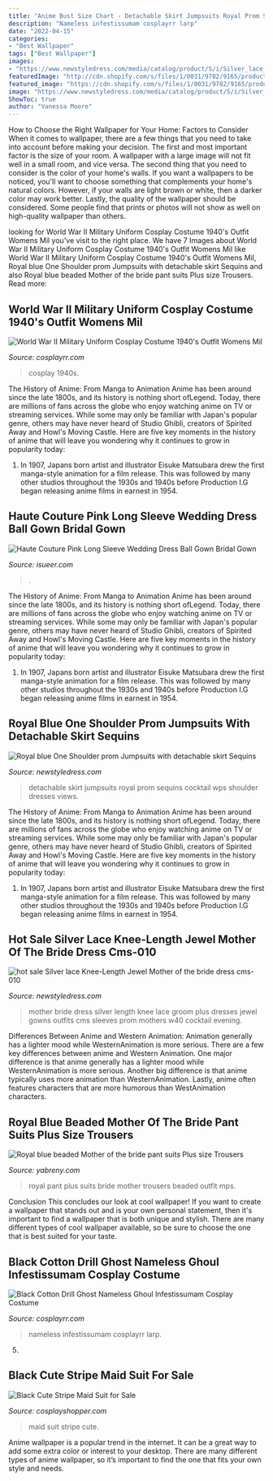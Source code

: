 ```yaml
---
title: "Anime Bust Size Chart - Detachable Skirt Jumpsuits Royal Prom Sequins Cocktail Wps Shoulder Dresses Views"
description: "Nameless infestissumam cosplayrr larp"
date: "2022-04-15"
categories:
- "Best Wallpaper"
tags: ["Best Wallpaper"]
images:
- "https://www.newstyledress.com/media/catalog/product/S/i/Silver_lace_Jewel_Mother_of_the_bride_dress.jpg"
featuredImage: "http://cdn.shopify.com/s/files/1/0031/9782/9165/products/Black_Cotton_Drill_Ghost_Nameless_Ghoul_Infestissumam_Cosplay_Costume_1_1200x1200.jpg?v=1563872739"
featured_image: "https://cdn.shopify.com/s/files/1/0031/9782/9165/products/World_War_II_Military_Uniform_Cosplay_Costume_1940_s_Outfit_Womens_Military_Outfit_1_1200x1200.jpg?v=1563869600"
image: "https://www.newstyledress.com/media/catalog/product/S/i/Silver_lace_Jewel_Mother_of_the_bride_dress.jpg"
ShowToc: true
author: "Vanessa Moore"
---
```



How to Choose the Right Wallpaper for Your Home: Factors to Consider
When it comes to wallpaper, there are a few things that you need to take into account before making your decision. The first and most important factor is the size of your room. A wallpaper with a large image will not fit well in a small room, and vice versa. 
The second thing that you need to consider is the color of your home's walls. If you want a wallpapers to be noticed, you'll want to choose something that complements your home's natural colors. However, if your walls are light brown or white, then a darker color may work better. 
Lastly, the quality of the wallpaper should be considered. Some people find that prints or photos will not show as well on high-quality wallpaper than others.

	

		
looking for World War II Military Uniform Cosplay Costume 1940&#039;s Outfit Womens Mil you've visit to the right place. We have 7 Images about World War II Military Uniform Cosplay Costume 1940&#039;s Outfit Womens Mil like World War II Military Uniform Cosplay Costume 1940&#039;s Outfit Womens Mil, Royal blue One Shoulder prom Jumpsuits with detachable skirt Sequins and also Royal blue beaded Mother of the bride pant suits Plus size Trousers. Read more:
		
    
## World War II Military Uniform Cosplay Costume 1940&#039;s Outfit Womens Mil

<img loading=lazy src="https://cdn.shopify.com/s/files/1/0031/9782/9165/products/World_War_II_Military_Uniform_Cosplay_Costume_1940_s_Outfit_Womens_Military_Outfit_1_1200x1200.jpg?v=1563869600" onerror="this.onerror=null;this.src='https://tse1.mm.bing.net/th?id=OIP.JLKuFlIQ1Rn6eOxjYv2EIQHaJ4&amp;pid=15.1';" alt="World War II Military Uniform Cosplay Costume 1940&#039;s Outfit Womens Mil">

_Source: cosplayrr.com_

>cosplay 1940s. 

	

The History of Anime: From Manga to Animation
Anime has been around since the late 1800s, and its history is nothing short ofLegend. Today, there are millions of fans across the globe who enjoy watching anime on TV or streaming services. While some may only be familiar with Japan's popular genre, others may have never heard of Studio Ghibli, creators of Spirited Away and Howl's Moving Castle. Here are five key moments in the history of anime that will leave you wondering why it continues to grow in popularity today:
1) In 1907, Japans born artist and illustrator Eisuke Matsubara drew the first manga-style animation for a film release. This was followed by many other studios throughout the 1930s and 1940s before Production I.G began releasing anime films in earnest in 1954.

    
## Haute Couture Pink Long Sleeve Wedding Dress Ball Gown Bridal Gown

<img loading=lazy src="https://www.isueer.com/wp-content/uploads/2017/12/haute-couture-wedding-dresses-2015-0495-06.jpg" onerror="this.onerror=null;this.src='https://tse3.mm.bing.net/th?id=OIP.RwdWaI8mK8lVMGocSXCT_AHaJ4&amp;pid=15.1';" alt="Haute Couture Pink Long Sleeve Wedding Dress Ball Gown Bridal Gown">

_Source: isueer.com_

>. 

	

The History of Anime: From Manga to Animation
Anime has been around since the late 1800s, and its history is nothing short ofLegend. Today, there are millions of fans across the globe who enjoy watching anime on TV or streaming services. While some may only be familiar with Japan's popular genre, others may have never heard of Studio Ghibli, creators of Spirited Away and Howl's Moving Castle. Here are five key moments in the history of anime that will leave you wondering why it continues to grow in popularity today:
1) In 1907, Japans born artist and illustrator Eisuke Matsubara drew the first manga-style animation for a film release. This was followed by many other studios throughout the 1930s and 1940s before Production I.G began releasing anime films in earnest in 1954.

    
## Royal Blue One Shoulder Prom Jumpsuits With Detachable Skirt Sequins

<img loading=lazy src="https://www.newstyledress.com/media/catalog/product/s/e/sequins_cocktail_jumpsuits_with_detachable_skirt_royal_blue.jpg" onerror="this.onerror=null;this.src='https://tse2.mm.bing.net/th?id=OIP.tENhWqDm-aCuS8akYT9OrAHaLG&amp;pid=15.1';" alt="Royal blue One Shoulder prom Jumpsuits with detachable skirt Sequins">

_Source: newstyledress.com_

>detachable skirt jumpsuits royal prom sequins cocktail wps shoulder dresses views. 

	

The History of Anime: From Manga to Animation
Anime has been around since the late 1800s, and its history is nothing short ofLegend. Today, there are millions of fans across the globe who enjoy watching anime on TV or streaming services. While some may only be familiar with Japan's popular genre, others may have never heard of Studio Ghibli, creators of Spirited Away and Howl's Moving Castle. Here are five key moments in the history of anime that will leave you wondering why it continues to grow in popularity today:
1) In 1907, Japans born artist and illustrator Eisuke Matsubara drew the first manga-style animation for a film release. This was followed by many other studios throughout the 1930s and 1940s before Production I.G began releasing anime films in earnest in 1954.

    
## Hot Sale Silver Lace Knee-Length Jewel Mother Of The Bride Dress Cms-010

<img loading=lazy src="https://www.newstyledress.com/media/catalog/product/S/i/Silver_lace_Jewel_Mother_of_the_bride_dress.jpg" onerror="this.onerror=null;this.src='https://tse3.mm.bing.net/th?id=OIP.a6Qjcfg89BkM2fJpBmgSrAHaLH&amp;pid=15.1';" alt="hot sale Silver lace Knee-Length Jewel Mother of the bride dress cms-010">

_Source: newstyledress.com_

>mother bride dress silver length knee lace groom plus dresses jewel gowns outfits cms sleeves prom mothers w40 cocktail evening. 

	

Differences Between Anime and Western Animation: Animation generally has a lighter mood while WesternAnimation is more serious.
There are a few key differences between anime and Western Animation. One major difference is that anime generally has a lighter mood while WesternAnimation is more serious. Another big difference is that anime typically uses more animation than WesternAnimation. Lastly, anime often features characters that are more humorous than WestAnimation characters.

    
## Royal Blue Beaded Mother Of The Bride Pant Suits Plus Size Trousers

<img loading=lazy src="https://www.yabreny.com/media/catalog/product/r/o/royal_blue_beaded_mother_of_the_bride_pant_suits_coustom_plus_size_trousers_outfit_real_pic.jpg" onerror="this.onerror=null;this.src='https://tse3.mm.bing.net/th?id=OIP.zDlriaGFT3EQ_Qb5GYdlJwHaLH&amp;pid=15.1';" alt="Royal blue beaded Mother of the bride pant suits Plus size Trousers">

_Source: yabreny.com_

>royal pant plus suits bride mother trousers beaded outfit mps. 

	

Conclusion
This concludes our look at cool wallpaper! If you want to create a wallpaper that stands out and is your own personal statement, then it's important to find a wallpaper that is both unique and stylish. There are many different types of cool wallpaper available, so be sure to choose the one that is best suited for your taste.

    
## Black Cotton Drill Ghost Nameless Ghoul Infestissumam Cosplay Costume

<img loading=lazy src="http://cdn.shopify.com/s/files/1/0031/9782/9165/products/Black_Cotton_Drill_Ghost_Nameless_Ghoul_Infestissumam_Cosplay_Costume_1_1200x1200.jpg?v=1563872739" onerror="this.onerror=null;this.src='https://tse3.mm.bing.net/th?id=OIP.d2KNLud2gJ1iKfEbwox0RQHaJ6&amp;pid=15.1';" alt="Black Cotton Drill Ghost Nameless Ghoul Infestissumam Cosplay Costume">

_Source: cosplayrr.com_

>nameless infestissumam cosplayrr larp. 

	

5.

    
## Black Cute Stripe Maid Suit For Sale

<img loading=lazy src="https://www.cosplayshopper.com/media/catalog/product/cache/1/image/650x/d9e1aab3ff6d4b19f6110704db2ea214/C/O/COS-049_01_88_1.jpg" onerror="this.onerror=null;this.src='https://tse2.mm.bing.net/th?id=OIP.9ERXV7d40uot9BtSJKXPSAHaLH&amp;pid=15.1';" alt="Black Cute Stripe Maid Suit for Sale">

_Source: cosplayshopper.com_

>maid suit stripe cute. 

	

Anime wallpaper is a popular trend in the internet. It can be a great way to add some extra color or interest to your desktop. There are many different types of anime wallpaper, so it’s important to find the one that fits your own style and needs.

